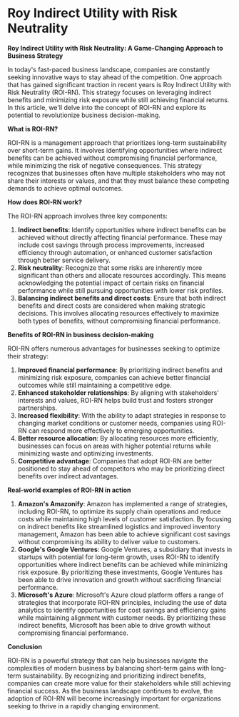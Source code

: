 # Roy Indirect Utility with Risk Neutrality

**Roy Indirect Utility with Risk Neutrality: A Game-Changing Approach to Business Strategy**

In today's fast-paced business landscape, companies are constantly seeking innovative ways to stay ahead of the competition. One approach that has gained significant traction in recent years is Roy Indirect Utility with Risk Neutrality (ROI-RN). This strategy focuses on leveraging indirect benefits and minimizing risk exposure while still achieving financial returns. In this article, we'll delve into the concept of ROI-RN and explore its potential to revolutionize business decision-making.

**What is ROI-RN?**

ROI-RN is a management approach that prioritizes long-term sustainability over short-term gains. It involves identifying opportunities where indirect benefits can be achieved without compromising financial performance, while minimizing the risk of negative consequences. This strategy recognizes that businesses often have multiple stakeholders who may not share their interests or values, and that they must balance these competing demands to achieve optimal outcomes.

**How does ROI-RN work?**

The ROI-RN approach involves three key components:

1. **Indirect benefits**: Identify opportunities where indirect benefits can be achieved without directly affecting financial performance. These may include cost savings through process improvements, increased efficiency through automation, or enhanced customer satisfaction through better service delivery.
2. **Risk neutrality**: Recognize that some risks are inherently more significant than others and allocate resources accordingly. This means acknowledging the potential impact of certain risks on financial performance while still pursuing opportunities with lower risk profiles.
3. **Balancing indirect benefits and direct costs**: Ensure that both indirect benefits and direct costs are considered when making strategic decisions. This involves allocating resources effectively to maximize both types of benefits, without compromising financial performance.

**Benefits of ROI-RN in business decision-making**

ROI-RN offers numerous advantages for businesses seeking to optimize their strategy:

1. **Improved financial performance**: By prioritizing indirect benefits and minimizing risk exposure, companies can achieve better financial outcomes while still maintaining a competitive edge.
2. **Enhanced stakeholder relationships**: By aligning with stakeholders' interests and values, ROI-RN helps build trust and fosters stronger partnerships.
3. **Increased flexibility**: With the ability to adapt strategies in response to changing market conditions or customer needs, companies using ROI-RN can respond more effectively to emerging opportunities.
4. **Better resource allocation**: By allocating resources more efficiently, businesses can focus on areas with higher potential returns while minimizing waste and optimizing investments.
5. **Competitive advantage**: Companies that adopt ROI-RN are better positioned to stay ahead of competitors who may be prioritizing direct benefits over indirect advantages.

**Real-world examples of ROI-RN in action**

1. **Amazon's Amazonify**: Amazon has implemented a range of strategies, including ROI-RN, to optimize its supply chain operations and reduce costs while maintaining high levels of customer satisfaction. By focusing on indirect benefits like streamlined logistics and improved inventory management, Amazon has been able to achieve significant cost savings without compromising its ability to deliver value to customers.
2. **Google's Google Ventures**: Google Ventures, a subsidiary that invests in startups with potential for long-term growth, uses ROI-RN to identify opportunities where indirect benefits can be achieved while minimizing risk exposure. By prioritizing these investments, Google Ventures has been able to drive innovation and growth without sacrificing financial performance.
3. **Microsoft's Azure**: Microsoft's Azure cloud platform offers a range of strategies that incorporate ROI-RN principles, including the use of data analytics to identify opportunities for cost savings and efficiency gains while maintaining alignment with customer needs. By prioritizing these indirect benefits, Microsoft has been able to drive growth without compromising financial performance.

**Conclusion**

ROI-RN is a powerful strategy that can help businesses navigate the complexities of modern business by balancing short-term gains with long-term sustainability. By recognizing and prioritizing indirect benefits, companies can create more value for their stakeholders while still achieving financial success. As the business landscape continues to evolve, the adoption of ROI-RN will become increasingly important for organizations seeking to thrive in a rapidly changing environment.

